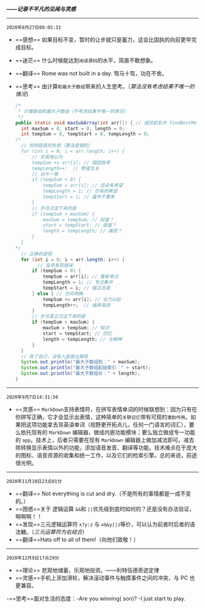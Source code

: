 ***——记录不平凡的见闻与灵感***

***

`2020年8月27日08:05:32`

- ==感想== 如果目标不变，暂时的让步就只是蓄力，这会比固执的向前更早完成目标。

- ==迷茫== 什么时候能达到`阅读源码`的水平，简直不敢想象。

- ==翻译== Rome was not built in a day. 驽马十驾，功在不舍。

- ==思考== 由计算`和最大子数组`带来的人生思考。（*算法没有考虑结果不唯一的情况*）

  ```java
  /*
   * 计算数组和最大子数组（不考虑结果不唯一的情况）
   */
  public static void maxSubArray(int arr[]) { // 或另起名作 findBestMe
  	int maxSum = 0, start = 0, length = 0;
  	int tempSum = 0, tempStart = 0, tempLength = 0;
  /*
  	// 彻彻底底的失败（算法是错的）
  	for (int i = 0; i < arr.length; i++) {	
  		// 天真地以为
  		tempSum += arr[i]; // 囫囵吞枣
  		tempLength++;  // 野蛮生长
  		// 功亏一篑
  		if (tempSum < 0) {
  			tempSum = arr[i]; // 还会有希望
  			tempLength = 1; // 仅有的希望
  			tempStart = i; // 盛年不重来
  		}
  		// 岁月沉淀下来的是
  		if (tempSum > maxSum) {
  			maxSum = tempSum; // 财富？
  			start = tempStart; // 欲望？
  			length = tempLength; // 痛苦？
  		}
  	}
  */
  	// 正确的途径
  	for (int i = 0; i < arr.length; i++) {
          // 及早发现错误
  		if (tempSum < 0) {
  			tempSum = arr[i]; // 重新来过
  			tempLength = 1; // 专注集中
  			tempStart = i; // 摆正态度
  		} else { // 方向明确
  			tempSum += arr[i]; // 全力以赴
  			tempLength++;  // 循序渐进
  		}
  		// 岁月真正沉淀下来的是
  		if (tempSum > maxSum) {
  			maxSum = tempSum; // 知识
  			start = tempStart; // 回忆
  			length = tempLength; // 与精神
  		}
  	}
  	// 除了自己，没有人能做出解答
  	System.out.println("最大子数组和：" + maxSum);
  	System.out.println("最大子数组起始索引：" + start);
  	System.out.println("最大子数组长：" + length);
  }
  ```

***

  `2020年9月7日14:31:56`

- ==灵感== `MarkDown`支持表情符，在拼写表情单词的时候联想到：因为只有在你拼写正确，它才会显示出表情，这种简单的`关联记忆`带有可观的`激励作用`。如果把这项功能拿去背英语单词（视野更开拓点儿，任何一门语言的词汇），要么依托现有的 `MarkDown` 编辑器，做成内嵌功能模块；要么独立做成专一功能的 `app`。技术上，后者只需要在现有 `MarkDown` 编辑器上做加减法即可。减去除转换显示表情以外的功能，添加语音发音、翻译等功能。技术难点在于庞大的图标、语音资源的收集和统一工作，以及它们的检索引擎。总的来说，前途很光明。

***

  `2020年11月10日23点01分`

-   ==翻译== Not everything is cut and dry.（不是所有的事情都是一成不变的。）
- ==困惑==关于 逻辑运算 `&&`和 `||`优先级到底时如何的？还是没有办法验证，啊啊啊！！
- ==发现==三元逻辑运算符 `x?y:z` 与 `x&&y||z`等价，可以认为前者时后者的语法糖。（*三元运算符为右结合*）
- ==翻译==Hats off to all of them!（向他们致敬！）

------

`2020年12月9日17点29分`

- ==理论== 悲观地储蓄，乐观地投资。——利特伍德奇迹定律
- ==灵感==手机上添加滑轮，解决滚动事件与触摸事件之间的冲突，与 PC 也更兼容。

-==思考==面对生活的态度：-Are you winning( son)? -I just start to play.